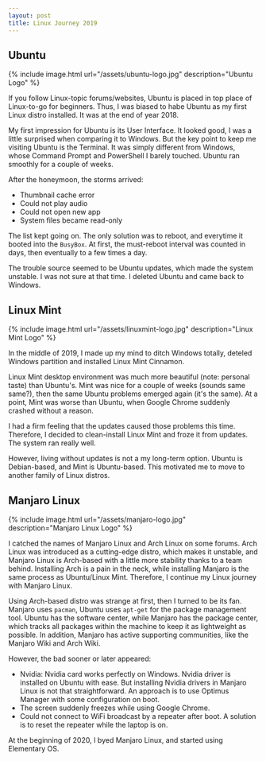 ```yaml
---
layout: post
title: Linux Journey 2019
---
```


## Ubuntu

{% include image.html url="/assets/ubuntu-logo.jpg" description="Ubuntu Logo" %}

If you follow Linux-topic forums/websites, Ubuntu is placed in top place of Linux-to-go for beginners. Thus, I was biased to habe Ubuntu as my first Linux distro installed. It was at the end of year 2018.

My first impression for Ubuntu is its User Interface. It looked good, I was a little surprised when comparing it to Windows. But the key point to keep me visiting Ubuntu is the Terminal. It was simply different from Windows, whose Command Prompt and PowerShell I barely touched. Ubuntu ran smoothly for a couple of weeks.

After the honeymoon, the storms arrived:

* Thumbnail cache error
* Could not play audio
* Could not open new app
* System files became read-only

The list kept going on. The only solution was to reboot, and everytime it booted into the `BusyBox`. At first, the must-reboot interval was counted in days, then eventually to a few times a day.

The trouble source seemed to be Ubuntu updates, which made the system unstable. I was not sure at that time. I deleted Ubuntu and came back to Windows.

## Linux Mint

{% include image.html url="/assets/linuxmint-logo.jpg" description="Linux Mint Logo" %}

In the middle of 2019, I made up my mind to ditch Windows totally, deteled Windows partition and installed Linux Mint Cinnamon.

Linux Mint desktop environment was much more beautiful (note: personal taste) than Ubuntu's. Mint was nice for a couple of weeks (sounds same same?), then the same Ubuntu problems emerged again (it's the same). At a point, Mint was worse than Ubuntu, when Google Chrome suddenly crashed without a reason.

I had a firm feeling that the updates caused those problems this time. Therefore, I decided to clean-install Linux Mint and froze it from updates. The system ran really well.

However, living without updates is not a my long-term option. Ubuntu is Debian-based, and Mint is Ubuntu-based. This motivated me to move to another family of Linux distros.

## Manjaro Linux

{% include image.html url="/assets/manjaro-logo.jpg" description="Manjaro Linux Logo" %}

I catched the names of Manjaro Linux and Arch Linux on some forums. Arch Linux was introduced as a cutting-edge distro, which makes it unstable, and Manjaro Linux is Arch-based with a little more stability thanks to a team behind. Installing Arch is a pain in the neck, while installing Manjaro is the same process as Ubuntu/Linux Mint. Therefore, I continue my Linux journey with Manjaro Linux.

Using Arch-based distro was strange at first, then I turned to be its fan. Manjaro uses `pacman`, Ubuntu uses `apt-get` for the package management tool. Ubuntu has the software center, while Manjaro has the package center, which tracks all packages within the machine to keep it as lightweight as possible. In addition, Manjaro has active supporting communities, like the Manjaro Wiki and Arch Wiki.

However, the bad sooner or later appeared:

* Nvidia: Nvidia card works perfectly on Windows. Nvidia driver is installed on Ubuntu with ease. But installing Nvidia drivers in Manjaro Linux is not that straightforward. An approach is to use Optimus Manager with some configuration on boot.
* The screen suddenly freezes while using Google Chrome.
* Could not connect to WiFi broadcast by a repeater after boot. A solution is to reset the repeater while the laptop is on.

At the beginning of 2020, I byed Manjaro Linux, and started using Elementary OS.

